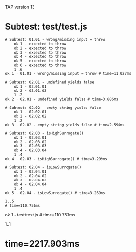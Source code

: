 TAP version 13
# Subtest: test/test.js
    # Subtest: 01.01 - wrong/missing input = throw
        ok 1 - expected to throw
        ok 2 - expected to throw
        ok 3 - expected to throw
        ok 4 - expected to throw
        ok 5 - expected to throw
        ok 6 - expected to throw
        1..6
    ok 1 - 01.01 - wrong/missing input = throw # time=11.027ms
    
    # Subtest: 02.01 - undefined yields false
        ok 1 - 02.01.01
        ok 2 - 02.01.02
        1..2
    ok 2 - 02.01 - undefined yields false # time=3.886ms
    
    # Subtest: 02.02 - empty string yields false
        ok 1 - 02.02.01
        ok 2 - 02.02.02
        1..2
    ok 3 - 02.02 - empty string yields false # time=2.596ms
    
    # Subtest: 02.03 - isHighSurrogate()
        ok 1 - 02.03.01
        ok 2 - 02.03.02
        ok 3 - 02.03.03
        ok 4 - 02.03.04
        1..4
    ok 4 - 02.03 - isHighSurrogate() # time=3.299ms
    
    # Subtest: 02.04 - isLowSurrogate()
        ok 1 - 02.04.01
        ok 2 - 02.04.02
        ok 3 - 02.04.03
        ok 4 - 02.04.04
        1..4
    ok 5 - 02.04 - isLowSurrogate() # time=3.269ms
    
    1..5
    # time=110.753ms
ok 1 - test/test.js # time=110.753ms

1..1
# time=2217.903ms
